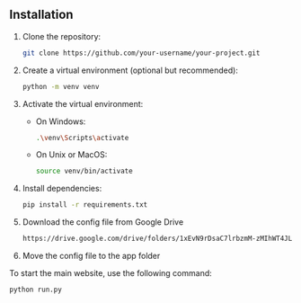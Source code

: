 ## Installation

1. Clone the repository:

    ```bash
    git clone https://github.com/your-username/your-project.git
    ```

2. Create a virtual environment (optional but recommended):

    ```bash
    python -m venv venv
    ```

3. Activate the virtual environment:

    - On Windows:

        ```bash
        .\venv\Scripts\activate
        ```

    - On Unix or MacOS:

        ```bash
        source venv/bin/activate
        ```

4. Install dependencies:

    ```bash
    pip install -r requirements.txt
    ```

5. Download the config file from Google Drive
   ```bash
   https://drive.google.com/drive/folders/1xEvN9rDsaC7lrbzmM-zMIhWT4JLEr6ua?usp=sharing&pli=1
   ```
   

7. Move the config file to the app folder



To start the main website, use the following command:

```bash
python run.py
 ```
